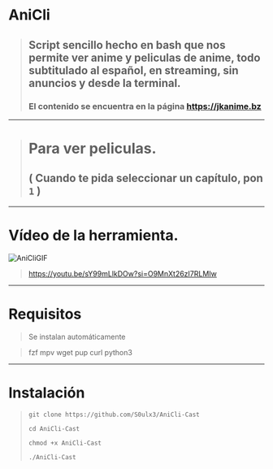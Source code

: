 # AniCli
> ## Script sencillo hecho en bash que nos permite ver anime y peliculas de anime, todo subtitulado al español, en streaming, sin anuncios y desde la terminal.
> ### El contenido se encuentra en la página https://jkanime.bz
---------------
> # Para ver peliculas.
> ## ( Cuando te pida seleccionar un capítulo, pon ```1``` )
----------------------
# Vídeo de la herramienta.
![AniCliGIF](https://github.com/user-attachments/assets/5e526d77-324a-401f-87a0-e90a0238647f)
> https://youtu.be/sY99mLlkDOw?si=O9MnXt26zI7RLMIw
----------------------
# Requisitos
> Se instalan automáticamente

> fzf  mpv  wget  pup  curl  python3
----------------------
# Instalación
> ``` git clone https://github.com/S0ulx3/AniCli-Cast ```
> 
>  ``` cd AniCli-Cast  ```
>
>  ``` chmod +x AniCli-Cast  ```
> 
>  ``` ./AniCli-Cast  ```
